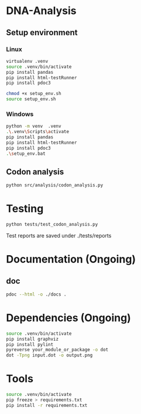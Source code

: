 # DNA-Analysis

## Setup environment

### Linux
```bash
virtualenv .venv
source .venv/bin/activate
pip install pandas
pip install html-testRunner
pip install pdoc3

chmod +x setup_env.sh
source setup_env.sh
```

### Windows
```bash
python -m venv  .venv
.\.venv\Scripts\activate
pip install pandas
pip install html-testRunner
pip install pdoc3
.\setup_env.bat
```


## Codon analysis

```bash
python src/analysis/codon_analysis.py
```

# Testing

```bash
python tests/test_codon_analysis.py
```

Test reports are saved under ./tests/reports

# Documentation (Ongoing)

## doc

```bash
pdoc --html -o ./docs .
```

# Dependencies (Ongoing)

```bash
source .venv/bin/activate
pip install graphviz
pip install pylint
pyreverse your_module_or_package -o dot
dot -Tpng input.dot -o output.png
```

# Tools

```bash
source .venv/bin/activate
pip freeze > requirements.txt
pip install -r requirements.txt
```
